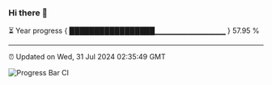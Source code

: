 ### Hi there 👋

⏳ Year progress { █████████████████▁▁▁▁▁▁▁▁▁▁▁▁▁ } 57.95 %

---

⏰ Updated on Wed, 31 Jul 2024 02:35:49 GMT

![Progress Bar CI](https://github.com/IshwaranRudhara/GIT-ACTION/workflows/Progress%20Bar%20CI/badge.svg)
